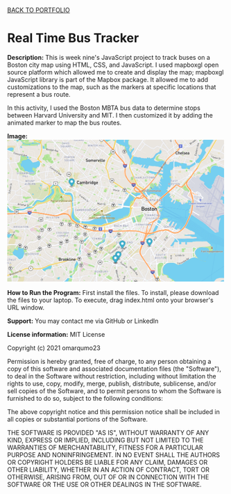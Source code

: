 <a href="https://leanneh11.github.io/LeanneH/" >BACK TO PORTFOLIO</a>

# Real Time Bus Tracker

**Description:**
This is week nine's JavaScript project to track buses on a Boston city map using HTML, CSS, and JavaScript. I used mapboxgl open source platform which allowed me to create and display the map; mapboxgl JavaScript library is part of the Mapbox package. It allowed me to add customizations to the map, such as the markers at specific locations that represent a bus route.

In this activity, I used the Boston MBTA bus data to determine stops between Harvard University and MIT. I then customized it by adding the animated marker to map the bus routes. 

**Image:**
<br>
<img src="BusTracker.png" width='500' />

**How to Run the Program:**
First install the files. To install, please download the files to your laptop.  To execute, drag index.html onto your browser's URL window.

**Support:**
You may contact me via GitHub or LinkedIn

**License information:**
MIT License

Copyright (c) 2021 omarqumo23

Permission is hereby granted, free of charge, to any person obtaining a copy
of this software and associated documentation files (the "Software"), to deal
in the Software without restriction, including without limitation the rights
to use, copy, modify, merge, publish, distribute, sublicense, and/or sell
copies of the Software, and to permit persons to whom the Software is
furnished to do so, subject to the following conditions:

The above copyright notice and this permission notice shall be included in all
copies or substantial portions of the Software.

THE SOFTWARE IS PROVIDED "AS IS", WITHOUT WARRANTY OF ANY KIND, EXPRESS OR
IMPLIED, INCLUDING BUT NOT LIMITED TO THE WARRANTIES OF MERCHANTABILITY,
FITNESS FOR A PARTICULAR PURPOSE AND NONINFRINGEMENT. IN NO EVENT SHALL THE
AUTHORS OR COPYRIGHT HOLDERS BE LIABLE FOR ANY CLAIM, DAMAGES OR OTHER
LIABILITY, WHETHER IN AN ACTION OF CONTRACT, TORT OR OTHERWISE, ARISING FROM,
OUT OF OR IN CONNECTION WITH THE SOFTWARE OR THE USE OR OTHER DEALINGS IN THE
SOFTWARE.
<br>

